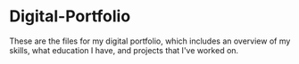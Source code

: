 # Digital-Portfolio

These are the files for my digital portfolio, which includes an overview of my skills, what education I have, and projects that I've worked on.
